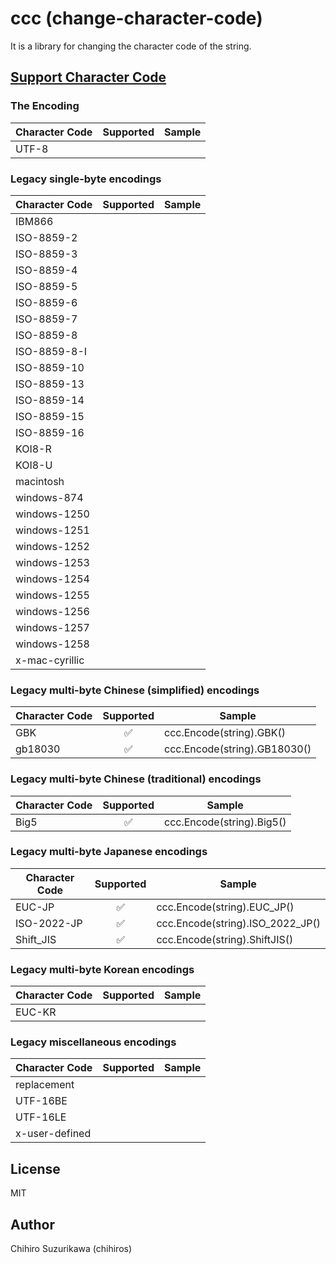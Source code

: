 # ccc (change-character-code)
It is a library for changing the character code of the string.

## [Support Character Code](https://encoding.spec.whatwg.org/#names-and-labels)
### The Encoding
| Character Code | Supported | Sample |
| --- | :---: | --- |
| UTF-8 |  |  |

### Legacy single-byte encodings
| Character Code | Supported | Sample |
| --- | :---: | --- |
| IBM866 |  |  |
| ISO-8859-2 |  |  |
| ISO-8859-3 |  |  |
| ISO-8859-4 |  |  |
| ISO-8859-5 |  |  |
| ISO-8859-6 |  |  |
| ISO-8859-7 |  |  |
| ISO-8859-8 |  |  |
| ISO-8859-8-I |  |  |
| ISO-8859-10 |  |  |
| ISO-8859-13 |  |  |
| ISO-8859-14 |  |  |
| ISO-8859-15 |  |  |
| ISO-8859-16 |  |  |
| KOI8-R |  |  |
| KOI8-U |  |  |
| macintosh |  |  |
| windows-874 |  |  |
| windows-1250 |  |  |
| windows-1251 |  |  |
| windows-1252 |  |  |
| windows-1253 |  |  |
| windows-1254 |  |  |
| windows-1255 |  |  |
| windows-1256 |  |  |
| windows-1257 |  |  |
| windows-1258 |  |  |
| x-mac-cyrillic |  |  |

### Legacy multi-byte Chinese (simplified) encodings
| Character Code | Supported | Sample |
| --- | :---: | --- |
| GBK | ✅ | ccc.Encode(string).GBK() |
| gb18030 | ✅ | ccc.Encode(string).GB18030() |

### Legacy multi-byte Chinese (traditional) encodings
| Character Code | Supported | Sample |
| --- | :---: | --- |
| Big5 | ✅ | ccc.Encode(string).Big5() |

### Legacy multi-byte Japanese encodings
| Character Code | Supported | Sample |
| --- | :---: | --- |
| EUC-JP | ✅ | ccc.Encode(string).EUC_JP() |
| ISO-2022-JP | ✅ | ccc.Encode(string).ISO_2022_JP() |
| Shift_JIS | ✅ | ccc.Encode(string).ShiftJIS() |

### Legacy multi-byte Korean encodings
| Character Code | Supported | Sample |
| --- | :---: | --- |
| EUC-KR |  |  |

### Legacy miscellaneous encodings
| Character Code | Supported | Sample |
| --- | :---: | --- |
| replacement |  |  |
| UTF-16BE |  |  |
| UTF-16LE |  |  |
| x-user-defined |  |  |

## License

MIT

## Author

Chihiro Suzurikawa (chihiros)
